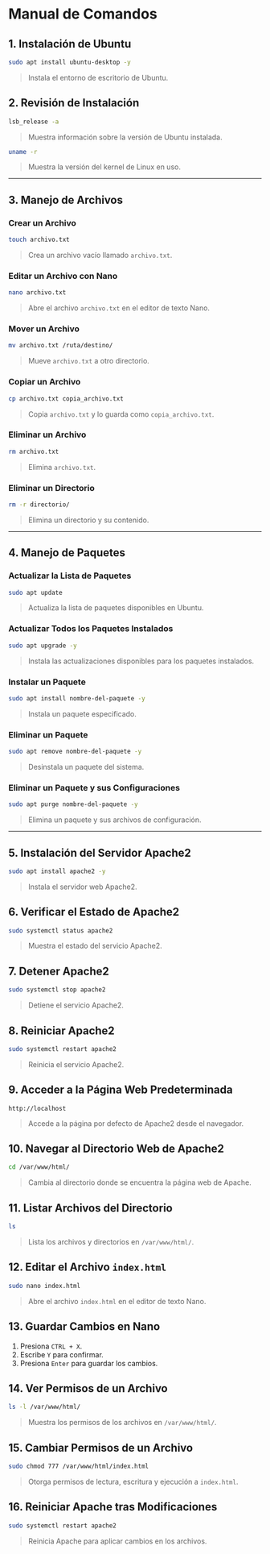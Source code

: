 # Manual de Comandos

## 1. Instalación de Ubuntu
```bash
sudo apt install ubuntu-desktop -y
```
> Instala el entorno de escritorio de Ubuntu.

## 2. Revisión de Instalación
```bash
lsb_release -a
```
> Muestra información sobre la versión de Ubuntu instalada.

```bash
uname -r
```
> Muestra la versión del kernel de Linux en uso.

---

## 3. Manejo de Archivos

### Crear un Archivo
```bash
touch archivo.txt
```
> Crea un archivo vacío llamado `archivo.txt`.

### Editar un Archivo con Nano
```bash
nano archivo.txt
```
> Abre el archivo `archivo.txt` en el editor de texto Nano.

### Mover un Archivo
```bash
mv archivo.txt /ruta/destino/
```
> Mueve `archivo.txt` a otro directorio.

### Copiar un Archivo
```bash
cp archivo.txt copia_archivo.txt
```
> Copia `archivo.txt` y lo guarda como `copia_archivo.txt`.

### Eliminar un Archivo
```bash
rm archivo.txt
```
> Elimina `archivo.txt`.

### Eliminar un Directorio
```bash
rm -r directorio/
```
> Elimina un directorio y su contenido.

---

## 4. Manejo de Paquetes

### Actualizar la Lista de Paquetes
```bash
sudo apt update
```
> Actualiza la lista de paquetes disponibles en Ubuntu.

### Actualizar Todos los Paquetes Instalados
```bash
sudo apt upgrade -y
```
> Instala las actualizaciones disponibles para los paquetes instalados.

### Instalar un Paquete
```bash
sudo apt install nombre-del-paquete -y
```
> Instala un paquete especificado.

### Eliminar un Paquete
```bash
sudo apt remove nombre-del-paquete -y
```
> Desinstala un paquete del sistema.

### Eliminar un Paquete y sus Configuraciones
```bash
sudo apt purge nombre-del-paquete -y
```
> Elimina un paquete y sus archivos de configuración.

---

## 5. Instalación del Servidor Apache2
```bash
sudo apt install apache2 -y
```
> Instala el servidor web Apache2.

## 6. Verificar el Estado de Apache2
```bash
sudo systemctl status apache2
```
> Muestra el estado del servicio Apache2.

## 7. Detener Apache2
```bash
sudo systemctl stop apache2
```
> Detiene el servicio Apache2.

## 8. Reiniciar Apache2
```bash
sudo systemctl restart apache2
```
> Reinicia el servicio Apache2.

## 9. Acceder a la Página Web Predeterminada
```
http://localhost
```
> Accede a la página por defecto de Apache2 desde el navegador.

## 10. Navegar al Directorio Web de Apache2
```bash
cd /var/www/html/
```
> Cambia al directorio donde se encuentra la página web de Apache.

## 11. Listar Archivos del Directorio
```bash
ls
```
> Lista los archivos y directorios en `/var/www/html/`.

## 12. Editar el Archivo `index.html`
```bash
sudo nano index.html
```
> Abre el archivo `index.html` en el editor de texto Nano.

## 13. Guardar Cambios en Nano
1. Presiona `CTRL + X`.
2. Escribe `Y` para confirmar.
3. Presiona `Enter` para guardar los cambios.

## 14. Ver Permisos de un Archivo
```bash
ls -l /var/www/html/
```
> Muestra los permisos de los archivos en `/var/www/html/`.

## 15. Cambiar Permisos de un Archivo
```bash
sudo chmod 777 /var/www/html/index.html
```
> Otorga permisos de lectura, escritura y ejecución a `index.html`.

## 16. Reiniciar Apache tras Modificaciones
```bash
sudo systemctl restart apache2
```
> Reinicia Apache para aplicar cambios en los archivos.
